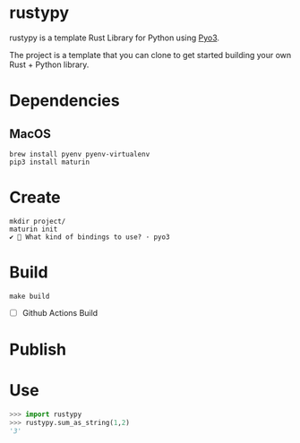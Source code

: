# rustypy

rustypy is a template Rust Library for Python using [Pyo3](https://github.com/PyO3/pyo3).

The project is a template that you can clone to get started building your own
Rust + Python library.

# Dependencies

## MacOS

```
brew install pyenv pyenv-virtualenv
pip3 install maturin
```

# Create

```
mkdir project/
maturin init
✔ 🤷 What kind of bindings to use? · pyo3
```

# Build

```
make build
```

- [ ] Github Actions Build

# Publish

# Use

```python
>>> import rustypy
>>> rustypy.sum_as_string(1,2)
'3'
```

